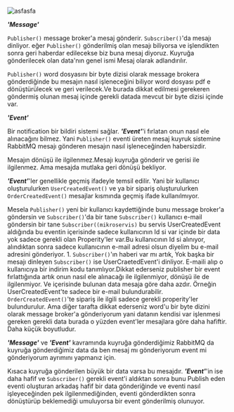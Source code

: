 
![asfasfa](https://user-images.githubusercontent.com/97520268/158588786-2a0310c4-9c13-4a2e-a2c2-3bc43c164677.PNG)


 ***'Message'***


```Publisher()``` message broker'a mesaj gönderir. 
 ```Subscriber()```'da mesajı dinliyor.
eğer ```Publisher()``` gönderilmiş olan mesajı biliyorsa ve işlendikten sonra geri haberdar edilecekse biz buna mesaj diyoruz.
Kuyruğa gönderilecek olan data'nın genel ismi Mesaj olarak adlandırılır.

```Publisher()``` word dosyasını bir byte dizisi olarak message brokera gönderdiğinde bu mesajın nasıl işleneceğini biliyor word dosyası pdf e dönüştürülecek ve geri verilecek.Ve burada dikkat edilmesi gerekeren göndermiş olunan mesaj içinde gerekli datada mevcut bir byte dizisi içinde var.


 ***'Event'***

Bir notification bir bildiri sistemi sağlar. ***'Event'***'i fırlatan onun nasıl ele alınacağını bilmez. Yani ```Publisher()``` eventi üreten mesaj kuyruk sistemine RabbitMQ mesajı gönderen mesajın nasıl işleneceğinden habersizdir.

Mesajın dönüşü ile ilgilenmez.Mesajı kuyruğa gönderir ve gerisi ile ilgilenmez. Ama mesajda mutlaka geri dönüşü bekliyor.

***'Event'***'ler genellikle geçmiş ifadeyle temsil edilir. Yani bir kullanıcı oluşturulurken ```UserCreatedEvent()``` ve ya bir sipariş oluşturulurken ```OrderCreatedEvent()``` mesajlar kısmında geçmiş ifade kullanılmıyor.

Mesela ```Publisher()``` yeni bir kullanıcı kaydettiğinde bunu message broker'a göndersin ve  ```Subscriber()```'da bir tane  ```Subscriber()``` kullanıcı e-mail göndersin bir tane ```Subscriber((mikroservis)``` bu servis UserCreatedEvent aldığında bu eventin içerisinde sadece kullanıcının Id si var içinde bir data yok sadece gerekli olan Properity'ler var.Bu kullanıcının Id si alınıyor, alındıktan sonra sadece kullanıcının e-mail adresi olsun diyelim bu e-mail adresini gönderiyor. 1. ```Subscriber()```'ın haberi var mı artık, Yok başka bir mesajı dinleyen  ```Subscriber()``` ise UserCraetedEvent'i dinliyor. E-maili alıp o kullanıcıya bir indirim kodu tanımlıyor.Dikkat ederseniz publisher bir event fırlattığında artık onun nasıl ele alınacağı ile ilgilenmiyor, dönüşü ile de ilgilenmiyor. Ve içerisinde bulunan data mesaja göre daha azdır. Örneğin UserCreatedEvent'te sadece bir e-mail bulundurabilir. ```OrderCreatedEvent()```'te sipariş ile ilgili sadece gerekli properity'ler bulundurulur. Ama diğer tarafta dikkat ederseniz word'u bir byte dizini olarak message broker'a gönderiyorum yani datanın kendisi var işlenmesi gereken gerekli data burada o yüzden event'ler mesajlara göre daha hafiftir. Daha küçük boyutludur.

 ***'Message'*** ve  ***'Event'*** kavramında kuyruğa gönderdiğimiz RabbitMQ da kuyruğa gönderdiğimiz data da ben mesaj mı gönderiyorum event mi gönderiyorum ayrımını yapmanız için.

Kısaca kuyruğa gönderilen büyük bir data varsa bu mesajdır. ***'Event'***'in ise daha hafif ve  ```Subscriber()``` gerekli event'i aldıktan sonra bunu Publish eden eventi oluşturan arkadaş hafif bir data gönderiğinde ve eventi nasıl işleyeceğinden pek ilgilenmediğinden, eventi gönderdikten sonra dönüştürüp beklemediği umuluyorsa bir event gönderilmiş olunuyor.
